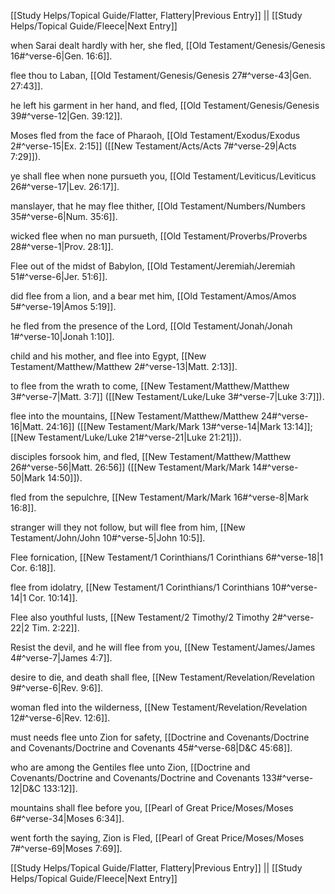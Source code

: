 [[Study Helps/Topical Guide/Flatter, Flattery|Previous Entry]]  ||  [[Study Helps/Topical Guide/Fleece|Next Entry]]

 when Sarai dealt hardly with her, she fled, [[Old Testament/Genesis/Genesis 16#^verse-6|Gen. 16:6]].

 flee thou to Laban, [[Old Testament/Genesis/Genesis 27#^verse-43|Gen. 27:43]].

 he left his garment in her hand, and fled, [[Old Testament/Genesis/Genesis 39#^verse-12|Gen. 39:12]].

 Moses fled from the face of Pharaoh, [[Old Testament/Exodus/Exodus 2#^verse-15|Ex. 2:15]] ([[New Testament/Acts/Acts 7#^verse-29|Acts 7:29]]).

 ye shall flee when none pursueth you, [[Old Testament/Leviticus/Leviticus 26#^verse-17|Lev. 26:17]].

 manslayer, that he may flee thither, [[Old Testament/Numbers/Numbers 35#^verse-6|Num. 35:6]].

 wicked flee when no man pursueth, [[Old Testament/Proverbs/Proverbs 28#^verse-1|Prov. 28:1]].

 Flee out of the midst of Babylon, [[Old Testament/Jeremiah/Jeremiah 51#^verse-6|Jer. 51:6]].

 did flee from a lion, and a bear met him, [[Old Testament/Amos/Amos 5#^verse-19|Amos 5:19]].

 he fled from the presence of the Lord, [[Old Testament/Jonah/Jonah 1#^verse-10|Jonah 1:10]].

 child and his mother, and flee into Egypt, [[New Testament/Matthew/Matthew 2#^verse-13|Matt. 2:13]].

 to flee from the wrath to come, [[New Testament/Matthew/Matthew 3#^verse-7|Matt. 3:7]] ([[New Testament/Luke/Luke 3#^verse-7|Luke 3:7]]).

 flee into the mountains, [[New Testament/Matthew/Matthew 24#^verse-16|Matt. 24:16]] ([[New Testament/Mark/Mark 13#^verse-14|Mark 13:14]]; [[New Testament/Luke/Luke 21#^verse-21|Luke 21:21]]).

 disciples forsook him, and fled, [[New Testament/Matthew/Matthew 26#^verse-56|Matt. 26:56]] ([[New Testament/Mark/Mark 14#^verse-50|Mark 14:50]]).

 fled from the sepulchre, [[New Testament/Mark/Mark 16#^verse-8|Mark 16:8]].

 stranger will they not follow, but will flee from him, [[New Testament/John/John 10#^verse-5|John 10:5]].

 Flee fornication, [[New Testament/1 Corinthians/1 Corinthians 6#^verse-18|1 Cor. 6:18]].

 flee from idolatry, [[New Testament/1 Corinthians/1 Corinthians 10#^verse-14|1 Cor. 10:14]].

 Flee also youthful lusts, [[New Testament/2 Timothy/2 Timothy 2#^verse-22|2 Tim. 2:22]].

 Resist the devil, and he will flee from you, [[New Testament/James/James 4#^verse-7|James 4:7]].

 desire to die, and death shall flee, [[New Testament/Revelation/Revelation 9#^verse-6|Rev. 9:6]].

 woman fled into the wilderness, [[New Testament/Revelation/Revelation 12#^verse-6|Rev. 12:6]].

 must needs flee unto Zion for safety, [[Doctrine and Covenants/Doctrine and Covenants/Doctrine and Covenants 45#^verse-68|D&C 45:68]].

 who are among the Gentiles flee unto Zion, [[Doctrine and Covenants/Doctrine and Covenants/Doctrine and Covenants 133#^verse-12|D&C 133:12]].

 mountains shall flee before you, [[Pearl of Great Price/Moses/Moses 6#^verse-34|Moses 6:34]].

 went forth the saying, Zion is Fled, [[Pearl of Great Price/Moses/Moses 7#^verse-69|Moses 7:69]].

[[Study Helps/Topical Guide/Flatter, Flattery|Previous Entry]]  ||  [[Study Helps/Topical Guide/Fleece|Next Entry]]